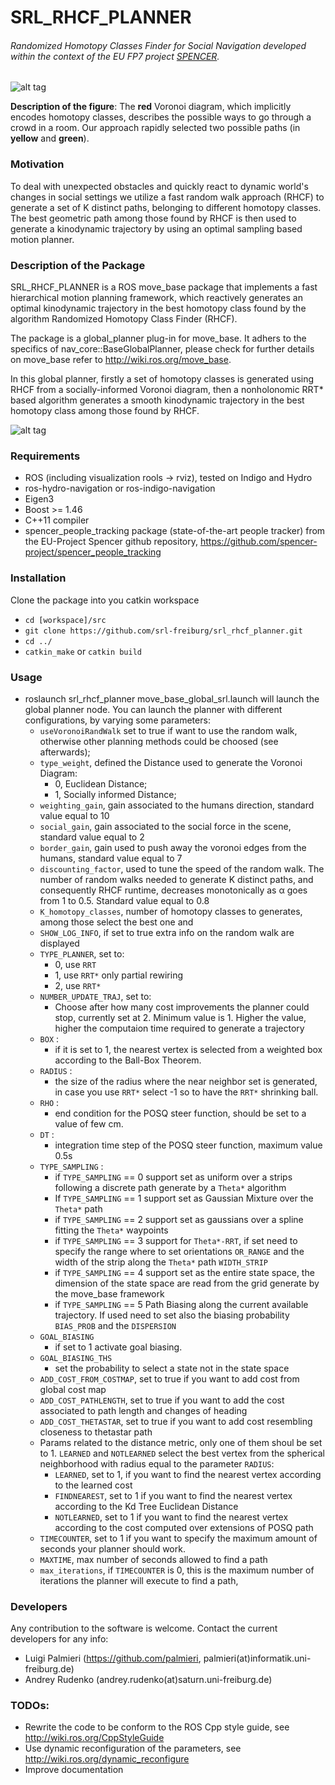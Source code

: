 # SRL_RHCF_PLANNER 
###### Randomized Homotopy Classes Finder for Social Navigation developed within the context of the EU FP7 project [SPENCER](http://www.spencer.eu).


![alt tag](http://www2.informatik.uni-freiburg.de/~palmieri/images/cover_girl.png)

**Description of the figure**: The **red** Voronoi diagram, which implicitly encodes homotopy classes, describes the possible ways to go through a crowd in a room. Our approach rapidly selected two possible paths (in **yellow** and **green**).

### Motivation 
To deal with unexpected obstacles and quickly react to dynamic world's changes in social settings we utilize a fast random walk approach (RHCF) to generate a set of K distinct paths, belonging to different homotopy classes. The best geometric path among those found by RHCF is then used to generate a kinodynamic trajectory by using an optimal sampling based motion planner.


### Description of the Package
SRL_RHCF_PLANNER is a ROS move_base package that implements a fast hierarchical motion
planning framework, which reactively generates an optimal kinodynamic
trajectory in the best homotopy class found by the algorithm Randomized Homotopy
Class Finder (RHCF).

The package is a global_planner plug-in for move_base. It adhers to the specifics of nav_core::BaseGlobalPlanner, please check for further details on move_base refer to http://wiki.ros.org/move_base.

In this global planner, firstly a set of homotopy classes is generated using RHCF from a socially-informed Voronoi diagram, then a nonholonomic RRT* based algorithm generates a smooth kinodynamic trajectory in the best homotopy
class among those found by RHCF.


![alt tag](https://docs.google.com/drawings/d/1pJRteOwdmayL_jTUQHmQ1CtwFKKFfWJJI9OUvlbb_wc/pub?w=480&h=360)

### Requirements
* ROS (including visualization rools -> rviz), tested on Indigo and Hydro
* ros-hydro-navigation or ros-indigo-navigation
* Eigen3
* Boost >= 1.46
* C++11 compiler
* spencer_people_tracking package (state-of-the-art people tracker) from the EU-Project Spencer github repository, https://github.com/spencer-project/spencer_people_tracking

### Installation

Clone the package into you catkin workspace
- `cd [workspace]/src`
- `git clone https://github.com/srl-freiburg/srl_rhcf_planner.git`
- `cd ../`
- `catkin_make` or `catkin build`

### Usage
- roslaunch srl_rhcf_planner move_base_global_srl.launch will launch the global planner node. You can launch the planner with different configurations, by varying some parameters:
  - `useVoronoiRandWalk` set to true if want to use the random walk, otherwise other planning methods could be choosed (see afterwards);  
  - `type_weight`, defined the Distance used to generate the Voronoi Diagram: 
    -   0, Euclidean Distance;
    -   1, Socially informed Distance;
  - `weighting_gain`, gain associated to the humans direction, standard value equal to 10
  - `social_gain`, gain associated to the social force in the scene, standard value equal to 2
  - `border_gain`, gain used to push away the voronoi edges from the humans, standard value equal to 7
  - `discounting_factor`, used to tune the speed of the random walk. The number of random walks needed to generate K distinct paths, and consequently RHCF runtime, decreases monotonically as α goes from 1 to 0.5. Standard value equal to 0.8
  - `K_homotopy_classes`, number of homotopy classes to generates, among those select the best one and 
  - `SHOW_LOG_INFO`, if set to true extra info on the random walk are displayed
  - `TYPE_PLANNER`, set to:
    - 0, use `RRT`
    - 1, use `RRT*` only partial rewiring
    - 2, use `RRT*`
  - `NUMBER_UPDATE_TRAJ`, set to:
    - Choose after how many cost improvements the planner could stop, currently set at 2. Minimum value is 1. Higher the value, higher the computaion time required to generate a trajectory
  - `BOX` :
    - if it is set to 1, the nearest vertex is selected from a weighted box according to the Ball-Box Theorem.
  - `RADIUS` :
    - the size of the radius where the near neighbor set is generated, in case you use `RRT*` select -1 so to have the `RRT*` shrinking ball.
  - `RHO` :
    - end condition for the POSQ steer function, should be set to a value of few cm.
  - `DT` :
    - integration time step of the POSQ steer function, maximum value 0.5s
  - `TYPE_SAMPLING` :
    - if `TYPE_SAMPLING` == 0 support set as uniform over a strips following a discrete path generate by a `Theta*` algorithm
    - If `TYPE_SAMPLING` == 1 support set as Gaussian Mixture over the `Theta*` path
    - if `TYPE_SAMPLING` == 2 support set as gaussians over a spline fitting the `Theta*` waypoints
    - if `TYPE_SAMPLING` == 3 support for `Theta*-RRT`, if set need to specify the range where to set orientations `OR_RANGE` and the width of the strip along the `Theta*` path `WIDTH_STRIP`
    - if `TYPE_SAMPLING` == 4 support set as the entire state space, the dimension of the state space are read from the grid generate by the move_base framework
    - if `TYPE_SAMPLING` == 5 Path Biasing along the current available trajectory. If used need to set also the biasing probability `BIAS_PROB` and the `DISPERSION`
  - `GOAL_BIASING`
    - if set to 1 activate goal biasing.
  - `GOAL_BIASING_THS`
    - set the probability to select a state not in the state space
  - `ADD_COST_FROM_COSTMAP`, set to true if you want to add cost from global cost map
  - `ADD_COST_PATHLENGTH`, set to true if you want to add the cost associated to path length and changes of heading
  - `ADD_COST_THETASTAR`, set to true if you want to add cost resembling closeness to thetastar path
  - Params related to the distance metric, only one of them shoul be set to 1. `LEARNED` and `NOTLEARNED` select the best vertex from the spherical neighborhood with radius equal to the parameter `RADIUS`:
    - `LEARNED`, set to 1, if you want to find the nearest vertex according to the learned cost
    - `FINDNEAREST`, set to 1 if you want to find the nearest vertex according to the Kd Tree Euclidean Distance
    - `NOTLEARNED`, set to 1 if you want to find the nearest vertex according to the cost computed over extensions of POSQ path
  - `TIMECOUNTER`, set to 1 if you want to specify the maximum amount of seconds your planner should work.
  - `MAXTIME`, max number of seconds allowed to find a path
  - `max_iterations`, if `TIMECOUNTER` is 0, this is the maximum number of iterations the planner will execute to find a path,

### Developers
Any contribution to the software is welcome. Contact the current developers for any info: 
* Luigi Palmieri (https://github.com/palmieri, palmieri(at)informatik.uni-freiburg.de)
* Andrey Rudenko (andrey.rudenko(at)saturn.uni-freiburg.de)

### TODOs:
* Rewrite the code to be conform to the ROS Cpp style guide, see http://wiki.ros.org/CppStyleGuide
* Use dynamic reconfiguration of the parameters, see http://wiki.ros.org/dynamic_reconfigure
* Improve documentation
